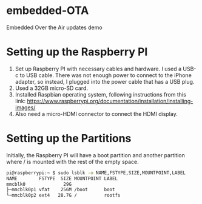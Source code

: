 # embedded-OTA
Embedded Over the Air updates demo

# Setting up the Raspberry PI

1. Set up Raspberry PI with necessary cables and hardware. I used a USB-c to USB cable. There was not enough power to connect to the iPhone adapter, so instead, I plugged into the power cable that has a USB plug.
2. Used a 32GB micro-SD card.
3. Installed Raspbian operating system, following instructions from this link:
https://www.raspberrypi.org/documentation/installation/installing-images/
4. Also need a micro-HDMI connector to connect the HDMI display.

# Setting up the Partitions

Initially, the Raspberry PI will have a boot partition and another partition where / is mounted with the rest of the empty space.

```bash
pi@raspberrypi:~ $ sudo lsblk -o NAME,FSTYPE,SIZE,MOUNTPOINT,LABEL
NAME        FSTYPE  SIZE MOUNTPOINT LABEL
mmcblk0              29G            
├─mmcblk0p1 vfat    256M /boot      boot
└─mmcblk0p2 ext4   28.7G /          rootfs
```
